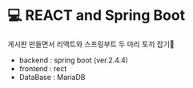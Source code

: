 # 💻 REACT and Spring Boot

게시판 만들면서 리액트와 스프링부트 두 마리 토끼 잡기🐰

 - backend : spring boot (ver.2.4.4)
 - frontend : rect 
 - DataBase : MariaDB
 
 
